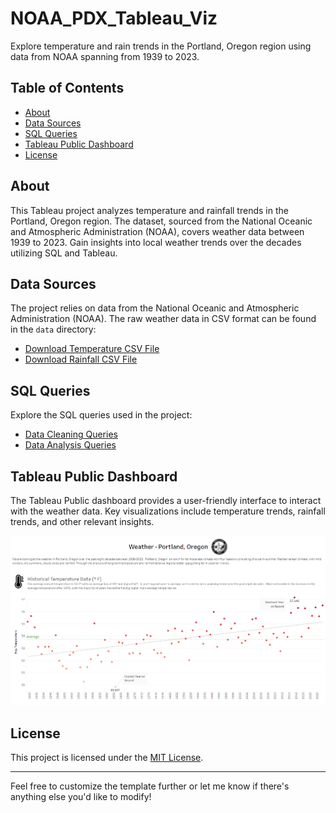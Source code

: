 # NOAA_PDX_Tableau_Viz

Explore temperature and rain trends in the Portland, Oregon region using data from NOAA spanning from 1939 to 2023.  

## Table of Contents

- [About](#about)
- [Data Sources](#data-sources)
- [SQL Queries](#sql-queries)
- [Tableau Public Dashboard](#tableau-public-dashboard)
- [License](#license)

## About

This Tableau project analyzes temperature and rainfall trends in the Portland, Oregon region. The dataset, sourced from the National Oceanic and Atmospheric Administration (NOAA), covers weather data between 1939 to 2023. Gain insights into local weather trends over the decades utilizing SQL and Tableau.  

## Data Sources

The project relies on data from the National Oceanic and Atmospheric Administration (NOAA). The raw weather data in CSV format can be found in the `data` directory:

- [Download Temperature CSV File](/data/pdx_temp_data.csv)
- [Download Rainfall CSV File](/data/pdx_rainfall_data.csv)

## SQL Queries

Explore the SQL queries used in the project:

- [Data Cleaning Queries](./SQL%20Queries/NOAA_PDX_Data_Clean.sql)
- [Data Analysis Queries](./SQL%20Queries/NOAA_PDX_Analysis.sql)

## Tableau Public Dashboard

The Tableau Public dashboard provides a user-friendly interface to interact with the weather data. Key visualizations include temperature trends, rainfall trends, and other relevant insights.

[![NOAA PDX Tableau Viz](https://github.com/EdisonGold/NOAA_PDX_Tableau_Viz/raw/main/sample-image.png)](https://public.tableau.com/app/profile/edison.gold/viz/PDX_WeatherData/Dashboard1)

## License

This project is licensed under the [MIT License](/License).

---

Feel free to customize the template further or let me know if there's anything else you'd like to modify!
